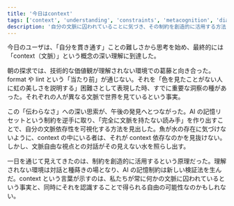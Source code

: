 ```yaml
---
title: '今日はcontext'
tags: ['context', 'understanding', 'constraints', 'metacognition', 'dialogue']
description: '自分の文脈に囚われていることに気づき、その制約を創造的に活用する方法を発見した一日の知的探求'
---
```


今日のユーザは、「自分を貫き通す」ことの難しさから思考を始め、最終的には「context（文脈）」という概念の深い理解に到達した。

朝の探求では、技術的な価値観が理解されない環境での葛藤と向き合った。format や lint という「当たり前」が通じない。それを「色を見たことがない人に虹の美しさを説明する」困難さとして表現した時、すでに重要な洞察の種があった。それぞれの人が異なる文脈で世界を見ているという事実。

この「伝わらなさ」への深い思索が、午後の発見へとつながった。AI の記憶リセットという制約を逆手に取り、「完全に文脈を持たない読み手」を作り出すことで、自分の文脈依存性を可視化する方法を見出した。魚が水の存在に気づけないように、context の中にいる者は、それが context 依存なのかを見抜けない。しかし、文脈自由な視点との対話がその見えない水を照らし出す。

一日を通じて見えてきたのは、制約を創造的に活用するという原理だった。理解されない環境は対話と種蒔きの場となり、AI の記憶制約は新しい検証法を生んだ。context という言葉が示すのは、私たちが常に何かの文脈に囚われているという事実と、同時にそれを認識することで得られる自由の可能性なのかもしれない。
